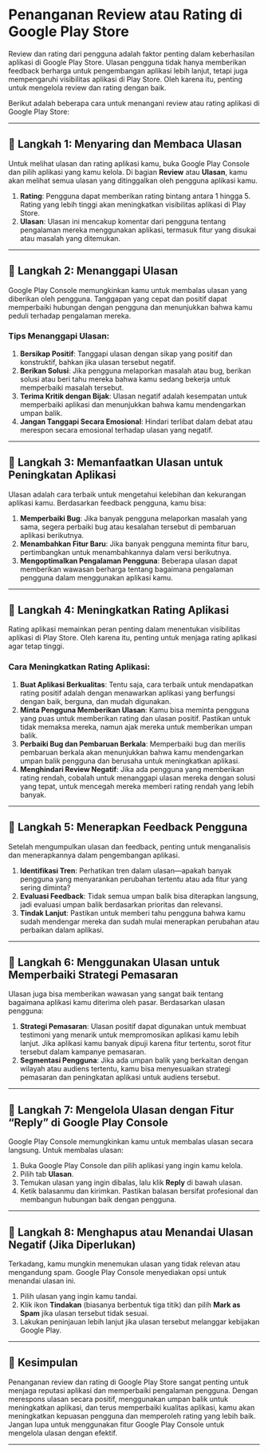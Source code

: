 # Penanganan Review atau Rating di Google Play Store

Review dan rating dari pengguna adalah faktor penting dalam keberhasilan aplikasi di Google Play Store. Ulasan pengguna tidak hanya memberikan feedback berharga untuk pengembangan aplikasi lebih lanjut, tetapi juga mempengaruhi visibilitas aplikasi di Play Store. Oleh karena itu, penting untuk mengelola review dan rating dengan baik.

Berikut adalah beberapa cara untuk menangani review atau rating aplikasi di Google Play Store:

---

## 🚀 Langkah 1: Menyaring dan Membaca Ulasan

Untuk melihat ulasan dan rating aplikasi kamu, buka Google Play Console dan pilih aplikasi yang kamu kelola. Di bagian **Review** atau **Ulasan**, kamu akan melihat semua ulasan yang ditinggalkan oleh pengguna aplikasi kamu.

1. **Rating**: Pengguna dapat memberikan rating bintang antara 1 hingga 5. Rating yang lebih tinggi akan meningkatkan visibilitas aplikasi di Play Store.
2. **Ulasan**: Ulasan ini mencakup komentar dari pengguna tentang pengalaman mereka menggunakan aplikasi, termasuk fitur yang disukai atau masalah yang ditemukan.

---

## 🚀 Langkah 2: Menanggapi Ulasan

Google Play Console memungkinkan kamu untuk membalas ulasan yang diberikan oleh pengguna. Tanggapan yang cepat dan positif dapat memperbaiki hubungan dengan pengguna dan menunjukkan bahwa kamu peduli terhadap pengalaman mereka.

### Tips Menanggapi Ulasan:

1. **Bersikap Positif**: Tanggapi ulasan dengan sikap yang positif dan konstruktif, bahkan jika ulasan tersebut negatif.
2. **Berikan Solusi**: Jika pengguna melaporkan masalah atau bug, berikan solusi atau beri tahu mereka bahwa kamu sedang bekerja untuk memperbaiki masalah tersebut.
3. **Terima Kritik dengan Bijak**: Ulasan negatif adalah kesempatan untuk memperbaiki aplikasi dan menunjukkan bahwa kamu mendengarkan umpan balik.
4. **Jangan Tanggapi Secara Emosional**: Hindari terlibat dalam debat atau merespon secara emosional terhadap ulasan yang negatif.

---

## 🚀 Langkah 3: Memanfaatkan Ulasan untuk Peningkatan Aplikasi

Ulasan adalah cara terbaik untuk mengetahui kelebihan dan kekurangan aplikasi kamu. Berdasarkan feedback pengguna, kamu bisa:

1. **Memperbaiki Bug**: Jika banyak pengguna melaporkan masalah yang sama, segera perbaiki bug atau kesalahan tersebut di pembaruan aplikasi berikutnya.
2. **Menambahkan Fitur Baru**: Jika banyak pengguna meminta fitur baru, pertimbangkan untuk menambahkannya dalam versi berikutnya.
3. **Mengoptimalkan Pengalaman Pengguna**: Beberapa ulasan dapat memberikan wawasan berharga tentang bagaimana pengalaman pengguna dalam menggunakan aplikasi kamu.

---

## 🚀 Langkah 4: Meningkatkan Rating Aplikasi

Rating aplikasi memainkan peran penting dalam menentukan visibilitas aplikasi di Play Store. Oleh karena itu, penting untuk menjaga rating aplikasi agar tetap tinggi.

### Cara Meningkatkan Rating Aplikasi:

1. **Buat Aplikasi Berkualitas**: Tentu saja, cara terbaik untuk mendapatkan rating positif adalah dengan menawarkan aplikasi yang berfungsi dengan baik, berguna, dan mudah digunakan.
2. **Minta Pengguna Memberikan Ulasan**: Kamu bisa meminta pengguna yang puas untuk memberikan rating dan ulasan positif. Pastikan untuk tidak memaksa mereka, namun ajak mereka untuk memberikan umpan balik.
3. **Perbaiki Bug dan Pembaruan Berkala**: Memperbaiki bug dan merilis pembaruan berkala akan menunjukkan bahwa kamu mendengarkan umpan balik pengguna dan berusaha untuk meningkatkan aplikasi.
4. **Menghindari Review Negatif**: Jika ada pengguna yang memberikan rating rendah, cobalah untuk menanggapi ulasan mereka dengan solusi yang tepat, untuk mencegah mereka memberi rating rendah yang lebih banyak.

---

## 🚀 Langkah 5: Menerapkan Feedback Pengguna

Setelah mengumpulkan ulasan dan feedback, penting untuk menganalisis dan menerapkannya dalam pengembangan aplikasi.

1. **Identifikasi Tren**: Perhatikan tren dalam ulasan—apakah banyak pengguna yang menyarankan perubahan tertentu atau ada fitur yang sering diminta?
2. **Evaluasi Feedback**: Tidak semua umpan balik bisa diterapkan langsung, jadi evaluasi umpan balik berdasarkan prioritas dan relevansi.
3. **Tindak Lanjut**: Pastikan untuk memberi tahu pengguna bahwa kamu sudah mendengar mereka dan sudah mulai menerapkan perubahan atau perbaikan dalam aplikasi.

---

## 🚀 Langkah 6: Menggunakan Ulasan untuk Memperbaiki Strategi Pemasaran

Ulasan juga bisa memberikan wawasan yang sangat baik tentang bagaimana aplikasi kamu diterima oleh pasar. Berdasarkan ulasan pengguna:

1. **Strategi Pemasaran**: Ulasan positif dapat digunakan untuk membuat testimoni yang menarik untuk mempromosikan aplikasi kamu lebih lanjut. Jika aplikasi kamu banyak dipuji karena fitur tertentu, sorot fitur tersebut dalam kampanye pemasaran.
2. **Segmentasi Pengguna**: Jika ada umpan balik yang berkaitan dengan wilayah atau audiens tertentu, kamu bisa menyesuaikan strategi pemasaran dan peningkatan aplikasi untuk audiens tersebut.

---

## 🚀 Langkah 7: Mengelola Ulasan dengan Fitur “Reply” di Google Play Console

Google Play Console memungkinkan kamu untuk membalas ulasan secara langsung. Untuk membalas ulasan:

1. Buka Google Play Console dan pilih aplikasi yang ingin kamu kelola.
2. Pilih tab **Ulasan**.
3. Temukan ulasan yang ingin dibalas, lalu klik **Reply** di bawah ulasan.
4. Ketik balasanmu dan kirimkan. Pastikan balasan bersifat profesional dan membangun hubungan baik dengan pengguna.

---

## 🚀 Langkah 8: Menghapus atau Menandai Ulasan Negatif (Jika Diperlukan)

Terkadang, kamu mungkin menemukan ulasan yang tidak relevan atau mengandung spam. Google Play Console menyediakan opsi untuk menandai ulasan ini.

1. Pilih ulasan yang ingin kamu tandai.
2. Klik ikon **Tindakan** (biasanya berbentuk tiga titik) dan pilih **Mark as Spam** jika ulasan tersebut tidak sesuai.
3. Lakukan peninjauan lebih lanjut jika ulasan tersebut melanggar kebijakan Google Play.

---

## 🚀 Kesimpulan

Penanganan review dan rating di Google Play Store sangat penting untuk menjaga reputasi aplikasi dan memperbaiki pengalaman pengguna. Dengan merespons ulasan secara positif, menggunakan umpan balik untuk meningkatkan aplikasi, dan terus memperbaiki kualitas aplikasi, kamu akan meningkatkan kepuasan pengguna dan memperoleh rating yang lebih baik. Jangan lupa untuk menggunakan fitur Google Play Console untuk mengelola ulasan dengan efektif.

---
